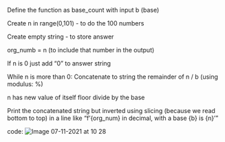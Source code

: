 Define the function as base_count with input b (base)

Create n in range(0,101) - to do the 100 numbers

Create empty string - to store answer

org_numb = n (to include that number in the output)

If n is 0 just add “0” to answer string

While n is more than 0:
Concatenate to string the remainder of n / b (using modulus: %)

n has new value of itself floor divide by the base

Print the concatenated string but inverted using slicing (because we read bottom to top) in a line like “f’{org_num} in decimal, with a base {b} is {n}’”

code:
![Image 07-11-2021 at 10 28](https://user-images.githubusercontent.com/89038847/140634847-e7fca8dd-21e4-451a-adca-9daecfbd7b32.jpg)
